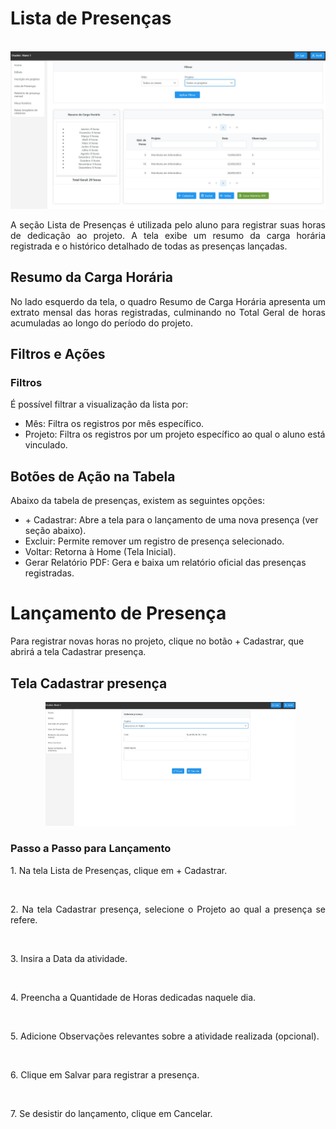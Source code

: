 # Lista de Presenças
<p align="center">
  <img src="/aluno/imagens_aluno/presencas1.jpg" alt="Tela Lista de Presenças do Aluno" width="600">
</p>

<p align="justify">
A seção Lista de Presenças é utilizada pelo aluno para registrar suas horas de dedicação ao projeto. A tela exibe um resumo da carga horária registrada e o histórico detalhado de todas as presenças lançadas.
</p>

## Resumo da Carga Horária
<p align="justify">
No lado esquerdo da tela, o quadro Resumo de Carga Horária apresenta um extrato mensal das horas registradas, culminando no Total Geral de horas acumuladas ao longo do período do projeto.
</p>

## Filtros e Ações
### Filtros
<p align="justify">
É possível filtrar a visualização da lista por:
</p>
<ul>
<li>Mês: Filtra os registros por mês específico.</li>
<li>Projeto: Filtra os registros por um projeto específico ao qual o aluno está vinculado.</li>
</ul>

## Botões de Ação na Tabela
Abaixo da tabela de presenças, existem as seguintes opções:

<ul>
<li>+ Cadastrar: Abre a tela para o lançamento de uma nova presença (ver seção abaixo).</li>
<li>Excluir: Permite remover um registro de presença selecionado.</li>
<li>Voltar: Retorna à Home (Tela Inicial).</li>
<li>Gerar Relatório PDF: Gera e baixa um relatório oficial das presenças registradas.</li>
</ul>

# Lançamento de Presença
Para registrar novas horas no projeto, clique no botão + Cadastrar, que abrirá a tela Cadastrar presença.

## Tela Cadastrar presença
<p align="center">
  <img src="/aluno/imagens_aluno/presencas2.jpg" alt="Tela Cadastrar presença do Aluno" width="400">
</p>

### Passo a Passo para Lançamento
<p align="justify">1. Na tela Lista de Presenças, clique em + Cadastrar.</p>  
<p align="justify">2. Na tela Cadastrar presença, selecione o Projeto ao qual a presença se refere.</p>  
<p align="justify">3. Insira a Data da atividade.</p>  
<p align="justify">4. Preencha a Quantidade de Horas dedicadas naquele dia.</p>  
<p align="justify">5. Adicione Observações relevantes sobre a atividade realizada (opcional).</p>  
<p align="justify">6. Clique em Salvar para registrar a presença.</p>  
<p align="justify">7. Se desistir do lançamento, clique em Cancelar.</p>  